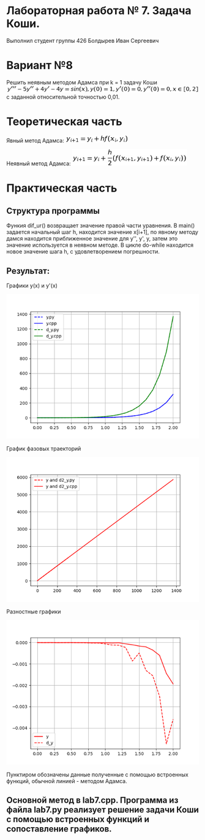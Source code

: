 # Лабораторная работа № 7. Задача Коши.
Выполнил студент группы 426
Болдырев Иван Сергеевич

# Вариант №8
Решить неявным методом Адамса при k = 1 задачу Коши
![](tusk.png)
с заданной относительной точностью 0,01.

# Теоретическая часть
Явный метод Адамса:
![](adams_bash.png)

Неявный метод Адамса:
![](adams_multon.png)

# Практическая часть
## Структура программы
Функия dif_ur() возвращает значение правой части уравнения.
В main() задается начальный шаг h, находится значение x[i+1], по явному методу дамся находится приближенное значение для y'', y', y, затем это значение используется в неявном методе. В цикле do-while находится новое значение шага h, с удовлетворением погрешности.
## Результат:
Графики y(x) и y'(x)

![](g1.png)

График фазовых траекторий

![](g2.png)

Разностные графики

![](g3.png)

Пунктиром обозначены данные полученные с помощью встроенных функций, обычной линией - методом Адамса.

## Основной метод в lab7.cpp. Программа из файла lab7.py реализует решение задачи Коши с помощью встроенных функций и сопоставление графиков.
